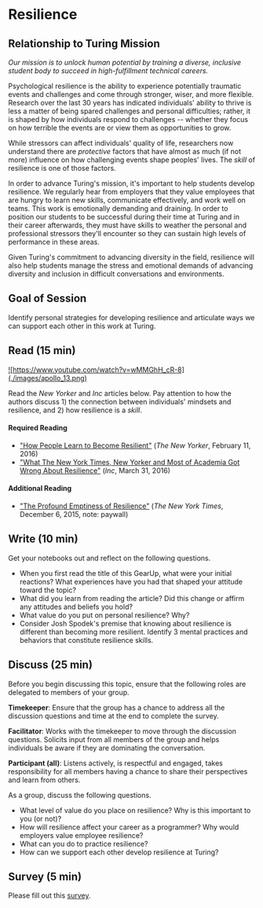 # Resilience

## Relationship to Turing Mission
*Our mission is to unlock human potential by training a diverse, inclusive student body to succeed in high-fulfillment technical careers.*

Psychological resilience is the ability to experience potentially traumatic events and challenges and come through stronger, wiser, and more flexible. Research over the last 30 years has indicated individuals' ability to thrive  is less a matter of being spared challenges and personal difficulties; rather, it is shaped by how individuals respond to challenges -- whether they focus on how terrible the events are or view them as opportunities to grow.

While stressors can affect individuals' quality of life, researchers now understand there are *protective* factors that have almost as much (if not more) influence on how challenging events shape peoples' lives. The *skill* of resilience is one of those factors.

In order to advance Turing's mission, it's important to help students develop resilience. We regularly hear from employers that they value employees that are hungry to learn new skills, communicate effectively, and work well on teams. This work is emotionally demanding and draining. In order to position our students to be successful during their time at Turing and in their career afterwards, they must have skills to weather the personal and professional stressors they'll encounter so they can sustain high levels of performance in these areas. 

Given Turing's commitment to advancing diversity in the field, resilience will also help students manage the stress and emotional demands of advancing diversity and inclusion in difficult conversations and environments.

## Goal of Session
Identify personal strategies for developing resilience and articulate ways we can support each other in this work at Turing. 

## Read (15 min)
<a href="https://www.youtube.com/watch?v=wMMGhH_cR-8" target="_blank">![https://www.youtube.com/watch?v=wMMGhH_cR-8](./images/apollo_13.png)</a>

Read the *New Yorker* and *Inc* articles below. Pay attention to how the authors discuss 1) the connection between individuals' mindsets and resilience, and 2) how resilience is a *skill*.

#### Required Reading
* ["How People Learn to Become Resilient"](http://www.newyorker.com/science/maria-konnikova/the-secret-formula-for-resilience) (*The New Yorker*, February 11, 2016)
* ["What The New York Times, New Yorker and Most of Academia Got Wrong About Resilience"](http://www.inc.com/joshua-spodek/resilience-what-the-new-york-times-new-yorker-and-most-of-academia-got-wrong.html) (*Inc*, March 31, 2016)

#### Additional Reading
* ["The Profound Emptiness of Resilience"](http://www.nytimes.com/2015/12/06/magazine/the-profound-emptiness-of-resilience.html) (*The New York Times*, December 6, 2015, note: paywall)

## Write (10 min)
Get your notebooks out and reflect on the following questions. 
* When you first read the title of this GearUp, what were your initial reactions? What experiences have you had that shaped your attitude toward the topic?
* What did you learn from reading the article? Did this change or affirm any attitudes and beliefs you hold?
* What value do you put on personal resilience? Why?
* Consider Josh Spodek's premise that knowing about resilience is different than becoming more resilient. Identify 3 mental practices and behaviors that constitute resilience skills.


## Discuss (25 min)
Before you begin discussing this topic, ensure that the following roles are delegated to members of your group.

**Timekeeper**: Ensure that the group has a chance to address all the discussion questions and time at the end to complete the survey.  

**Facilitator**: Works with the timekeeper to move through the discussion questions. Solicits input from all members of the group and helps individuals be aware if they are dominating the conversation.  

**Participant (all)**: Listens actively, is respectful and engaged, takes responsibility for all members having a chance to share their perspectives and learn from others.

As a group, discuss the following questions. 
* What level of value do you place on resilience? Why is this important to you (or not)?
* How will resilience affect your career as a programmer? Why would employers value employee resilience?
* What can you do to practice resilience?
* How can we support each other develop resilience at Turing?

## Survey (5 min)
Please fill out this [survey](https://goo.gl/forms/XqqxV2f2fmpDEfS02).
